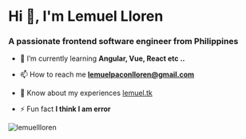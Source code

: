 <h1 align="left">Hi 👋, I'm Lemuel Lloren</h1>
<h3 align="left">A passionate frontend software engineer from Philippines</h3>

- 🌱 I’m currently learning **Angular, Vue, React etc ..**

- 📫 How to reach me **lemuelpaconlloren@gmail.com**

- 📄 Know about my experiences [lemuel.tk](lemuel.tk)

- ⚡ Fun fact **I think I am error**


<p><img align="center" src="https://github-readme-stats.vercel.app/api/top-langs?username=lemuellloren&show_icons=true&locale=en&layout=compact" alt="lemuellloren" /></p>
